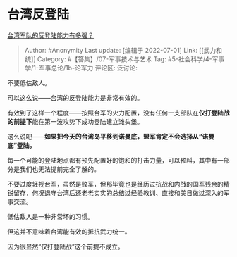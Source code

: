 # 台湾反登陆
[台湾军队的反登陆能力有多强？](https://www.zhihu.com/question/58333538/answer/2553072627)

> Author: #Anonymity
> Last update: [编辑于 2022-07-01]
> Link: [[武力和统]]
> Category: #【答集】/07-军事技术与艺术
> Tag: #5-社会科学/4-军事学/1-军事总论/1b-论军力
> 评论区:
> 泛讨论:

不要低估敌人。

可以这么说——台湾的反登陆能力是非常有效的。

有效到了这样一个程度——按照台军的火力配置，没有任何一支部队在**仅打登陆战的前提下**能在第一波攻势下成功登陆建立滩头堡。

这么说吧——**如果把今天的台湾岛平移到诺曼底，盟军肯定不会选择从“诺曼底”登陆。**

每一个可能的登陆地点都有预先配置好的饱和的打击力量，可以预料，其中有一部分是我们也无法提前完全了解的。

不要过度轻视台军，虽然是败军，但那毕竟也是经历过抗战和内战的国军残余的精锐留存，何况退守台湾后还老老实实的总结过经验教训、直接和美日做过深入的军事交流。

低估敌人是一种非常坏的习惯。

但这并不意味着台湾能有效的抵抗武力统一。

因为很显然“仅打登陆战”这个前提不成立。
